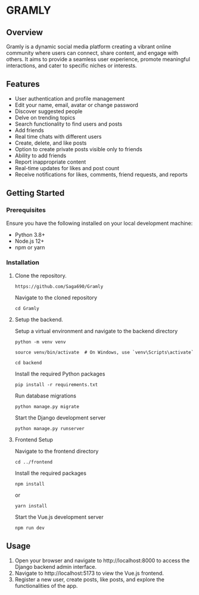 # GRAMLY

## Overview

Gramly is a dynamic social media platform creating a vibrant online community where users can connect, share content, and engage with others. It aims to provide a seamless user experience, promote meaningful interactions, and cater to specific niches or interests.

## Features

- User authentication and profile management
- Edit your name, email, avatar or change password
- Discover suggested people
- Delve on trending topics
- Search functionality to find users and posts
- Add friends
- Real time chats with different users
- Create, delete, and like posts
- Option to create private posts visible only to friends
- Ability to add friends
- Report inappropriate content
- Real-time updates for likes and post count
- Receive notifications for likes, comments, friend requests, and reports
  
## Getting Started

### Prerequisites

Ensure you have the following installed on your local development machine:

- Python 3.8+
- Node.js 12+
- npm or yarn

### Installation

1. Clone the repository.
   
   ```
   https://github.com/Saga690/Gramly
   ```
   
   Navigate to the cloned repository

   ```
   cd Gramly
   ```

2. Setup the backend.

   Setup a virtual environment and navigate to the backend directory

   ```
   python -m venv venv
   ```

   ```
   source venv/bin/activate  # On Windows, use `venv\Scripts\activate`
   ```

   ```
   cd backend
   ```

   Install the required Python packages

   ```
   pip install -r requirements.txt
   ```

   Run database migrations

   ```
   python manage.py migrate
   ```

   Start the Django development server

   ```
   python manage.py runserver
   ```

3. Frontend Setup

   Navigate to the frontend directory

   ```
   cd ../frontend
   ```

   Install the required packages

   ```
   npm install
   ```
   or
   ```
   yarn install
   ```

   Start the Vue.js development server

   ```
   npm run dev
   ```
   
   

## Usage

1. Open your browser and navigate to http://localhost:8000 to access the Django backend admin interface.
2. Navigate to http://localhost:5173 to view the Vue.js frontend.
3. Register a new user, create posts, like posts, and explore the functionalities of the app.

